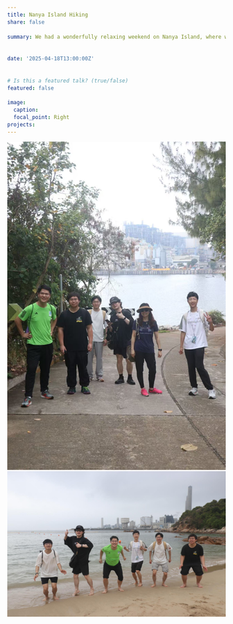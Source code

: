 ```yaml
---
title: Nanya Island Hiking 
share: false

summary: We had a wonderfully relaxing weekend on Nanya Island, where we indulged in breathtaking views and mouthwatering local cuisine.


date: '2025-04-18T13:00:00Z'


# Is this a featured talk? (true/false)
featured: false

image:
  caption: 
  focal_point: Right
projects:
---
```

<a href="road">
  <img src="road.jpg"  style="max-width:100%; height:auto;">
</a>

<a href="ocean">
  <img src="ocean.jpg"  style="max-width:100%; height:auto;">
</a>

